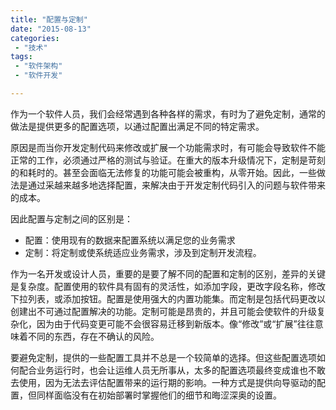 ```yaml
---
title: "配置与定制"
date: "2015-08-13"
categories:
 - "技术"
tags:
 - "软件架构"
 - "软件开发"

---
```


作为一个软件人员，我们会经常遇到各种各样的需求，有时为了避免定制，通常的做法是提供更多的配置选项，以通过配置出满足不同的特定需求。

原因是而当你开发定制代码来修改或扩展一个功能需求时，有可能会导致软件不能正常的工作，必须通过严格的测试与验证。在重大的版本升级情况下，定制是苛刻的和耗时的。甚至会面临无法修复的功能可能会被重构，从零开始。因此，一些做法是通过采越来越多地选择配置，来解决由于开发定制代码引入的问题与软件带来的成本。

因此配置与定制之间的区别是：

  - 配置：使用现有的数据来配置系统以满足您的业务需求
  - 定制：将定制或使系统适应业务需求，涉及到定制开发流程。
<!--more-->

作为一名开发或设计人员，重要的是要了解不同的配置和定制的区别，差异的关键是复杂度。配置使用的软件具有固有的灵活性，如添加字段，更改字段名称，修改下拉列表，或添加按钮。配置是使用强大的内置功能集。而定制是包括代码更改以创建出不可通过配置解决的功能。定制可能是昂贵的，并且可能会使软件的升级复杂化，因为由于代码变更可能不会很容易迁移到新版本。像“修改”或“扩展”往往意味着不同的东西，存在不确认的风险。

要避免定制，提供的一些配置工具并不总是一个较简单的选择。但这些配置选项如何配合业务运行时，也会让运维人员无所事从，太多的配置选项最终变成谁也不敢去使用，因为无法去评估配置带来的运行期的影响。一种方式是提供向导驱动的配置，但同样面临没有在初始部署时掌握他们的细节和晦涩深奥的设置。

